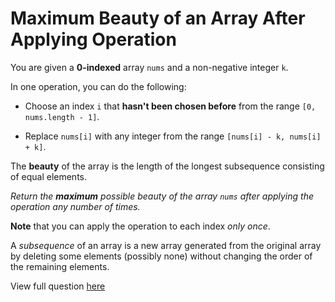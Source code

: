 # **Maximum Beauty of an Array After Applying Operation**

You are given a **0-indexed** array `nums` and a non-negative integer `k`.

In one operation, you can do the following:

- Choose an index `i` that **hasn't been chosen before** from the range `[0, nums.length - 1]`.

- Replace `nums[i]` with any integer from the range `[nums[i] - k, nums[i] + k]`.

The **beauty** of the array is the length of the longest subsequence consisting of equal elements.

_Return the **maximum** possible beauty of the array `nums` after applying the operation any number of times._

**Note** that you can apply the operation to each index _only once_.

A _subsequence_ of an array is a new array generated from the original array by deleting some elements (possibly none) without changing the order of the remaining elements.

View full question <a href="https://leetcode.com/problems/maximum-beauty-of-an-array-after-applying-operation?envType=daily-question&envId=2024-12-11">here</a>
